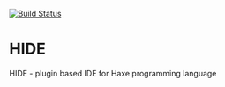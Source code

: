 [![Build Status](https://travis-ci.org/as3boyan/HIDE.png?branch=master)](https://travis-ci.org/as3boyan/HIDE)

HIDE
====

HIDE - plugin based IDE for Haxe programming language
